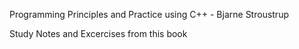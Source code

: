 Programming Principles and Practice using C++ - Bjarne Stroustrup

Study Notes and Excercises from this book
